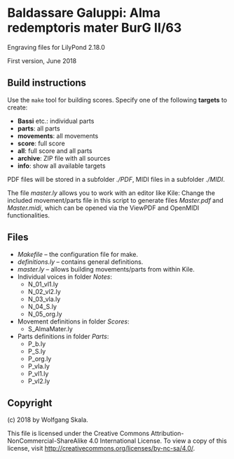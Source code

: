 # Baldassare Galuppi: Alma redemptoris mater BurG II/63

Engraving files for LilyPond 2.18.0

First version, June 2018


## Build instructions

Use the `make` tool for building scores. Specify one of the following **targets** to create:

* **Bassi** etc.: individual parts
* **parts**: all parts
* **movements**: all movements
* **score**: full score
* **all**: full score and all parts
* **archive**: ZIP file with all sources
* **info**: show all available targets

PDF files will be stored in a subfolder *./PDF*, MIDI files in a subfolder *./MIDI*.

The file *master.ly* allows you to work with an editor like Kile: Change the included movement/parts file in this script to generate files *Master.pdf* and *Master.midi*, which can be opened via the ViewPDF and OpenMIDI functionalities.


## Files

* *Makefile* – the configuration file for make.
* *definitions.ly* – contains general definitions.
* *master.ly* – allows building movements/parts from within Kile.
* Individual voices in folder *Notes*:
    * N_01_vl1.ly
    * N_02_vl2.ly
    * N_03_vla.ly
    * N_04_S.ly
    * N_05_org.ly
* Movement definitions in folder *Scores*:
    * S_AlmaMater.ly
* Parts definitions in folder *Parts*:
    * P_b.ly
    * P_S.ly
    * P_org.ly
    * P_vla.ly
    * P_vl1.ly
    * P_vl2.ly


## Copyright

(c) 2018 by Wolfgang Skala.

This file is licensed under the Creative Commons Attribution-NonCommercial-ShareAlike 4.0 International License.
To view a copy of this license, visit http://creativecommons.org/licenses/by-nc-sa/4.0/.
